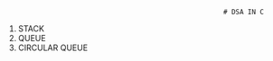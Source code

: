                                                           # DSA IN C
                                                                
1. STACK
2. QUEUE
3. CIRCULAR QUEUE
                                                               
